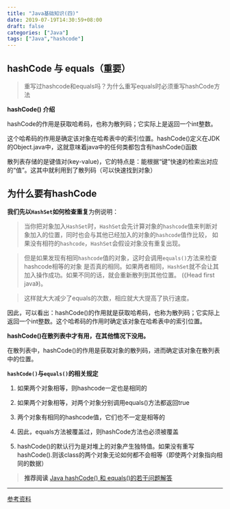 ```yaml
---
title: "Java基础知识(四)"
date: 2019-07-19T14:30:59+08:00
draft: false
categories: ["Java"]
tags: ["Java","hashcode"]
---
```


## hashCode 与 equals（**重要**）

> 重写过hashcode和equals吗？为什么重写equals时必须重写hashCode方法

**hashCode() 介绍**

hashCode的作用是获取哈希码，也称为散列码；它实际上是返回一个int整数。

这个哈希码的作用是确定该对象在哈希表中的索引位置。hashCode()定义在JDK的Object.java中，这就意味着java中的任何类都包含有hashCode()函数

散列表存储的是键值对(key-value)，它的特点是：能根据“键”快速的检索出对应的“值”。这其中就利用到了散列码（可以快速找到对象）

## **为什么要有hashCode**

**我们先以`HashSet`如何检查重复**为例说明： 

> 当你把对象加入`HashSet`时，`HashSet`会先计算对象的`hashcode`值来判断对象加入的位置，同时也会与其他已经加入的对象的`hashcode`值作比较，
> 如果没有相符的`hashcode`，`HashSet`会假设对象没有重复出现。

> 但是如果发现有相同`hashcode`值的对象，这时会调用`equals()`方法来检查hashcode相等的对象
> 是否真的相同。如果两者相同，`HashSet`就不会让其加入操作成功。如果不同的话，就会重新散列到其他位置。
> (《Head first java》)。

> 这样就大大减少了equals的次数，相应就大大提高了执行速度。

因此，可以看出：hashCode()的作用就是获取哈希码，也称为散列码；它实际上返回一个int整数。这个哈希码的作用时确定该对象在哈希表中的索引位置。

**hashCode()在散列表中才有用，在其他情况下没用。**

在散列表中，hashCode()的作用是获取对象的散列码，进而确定该对象在散列表中的位置。

**`hashCode()`与`equals()`的相关规定**

1. 如果两个对象相等，则hashcode一定也是相同的

2. 如果两个对象相等，对两个对象分别调用equals()方法都返回true

3. 两个对象有相同的hashcode值，它们也不一定是相等的

4. 因此，equals方法被覆盖过，则hashCode方法也必须被覆盖

5. hashCode()的默认行为是对堆上的对象产生独特值。如果没有重写hashCode().则该class的两个对象无论如何都不会相等（即使两个对象指向相同的数据）

> **推荐阅读**  [Java hashCode() 和 equals()的若干问题解答](https://www.cnblogs.com/skywang12345/p/3324958.html)


---
[参考资料](https://github.com/Snailclimb/JavaGuide/blob/master/docs/java/Java基础知识.md)